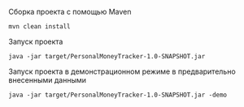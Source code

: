 Сборка проекта с помощью Maven
```
mvn clean install
```

Запуск проекта

```
java -jar target/PersonalMoneyTracker-1.0-SNAPSHOT.jar
```

Запуск проекта в демонстрационном режиме в предварительно внесенными данными

```
java -jar target/PersonalMoneyTracker-1.0-SNAPSHOT.jar -demo
```
